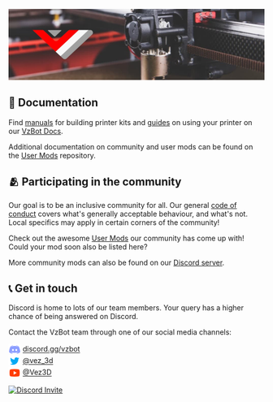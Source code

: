 ![VzBot prototype printhead](/profile/banner.jpg)

## 📖 Documentation

Find [manuals](https://docs.vzbot.org/manuals/) for building printer kits and [guides](https://docs.vzbot.org/general/misc-info/) on using your printer on our [VzBot Docs](https://docs.vzbot.org/).

Additional documentation on community and user mods can be found on the [User Mods](https://github.com/VzBoT3D/VzBoT-UserMods) repository.

## 🫂 Participating in the community

Our goal is to be an inclusive community for all. Our general [code of conduct](/code-of-conduct.md) covers what's generally acceptable behaviour, and what's not. Local specifics may apply in certain corners of the community!

Check out the awesome [User Mods](https://github.com/VzBoT3D/VzBoT-UserMods#mods) our community has come up with! Could your mod soon also be listed here? 

More community mods can also be found on our [Discord server]().

## 📞 Get in touch

Discord is home to lots of our team members. Your query has a higher chance of being answered on Discord.

Contact the VzBot team through one of our social media channels:

<sub>![discord](/profile/discord-24.png)</sub> [discord.gg/vzbot](https://discord.gg/vzbot)  
<sub>![twitter](/profile/twitter-24.png)</sub> [@vez_3d](https://twitter.com/vez_3d)  
<sub>![youtube](/profile/youtube-24.png)</sub> [@Vez3D](https://www.youtube.com/@Vez3D)

[![Discord Invite](https://discordapp.com/api/guilds/829828765512106054/widget.png?style=banner2)](https://discord.gg/KWZWvCMxCq)
